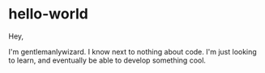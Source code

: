 # hello-world

Hey,

I'm gentlemanlywizard. I know next to nothing about code. I'm just looking to learn, and eventually be able to develop something cool.

